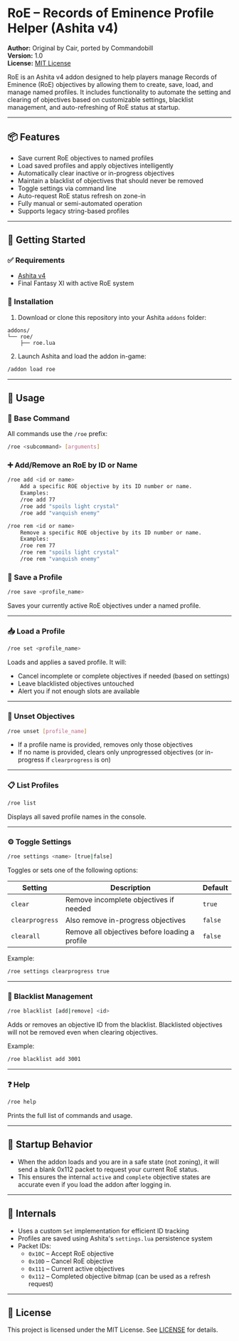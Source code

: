 
# RoE – Records of Eminence Profile Helper (Ashita v4)

**Author:** Original by Cair, ported by Commandobill  
**Version:** 1.0  
**License:** [MIT License](https://opensource.org/licenses/MIT)

RoE is an Ashita v4 addon designed to help players manage Records of Eminence (RoE) objectives by allowing them to create, save, load, and manage named profiles. It includes functionality to automate the setting and clearing of objectives based on customizable settings, blacklist management, and auto-refreshing of RoE status at startup.

---

## 📦 Features

- Save current RoE objectives to named profiles
- Load saved profiles and apply objectives intelligently
- Automatically clear inactive or in-progress objectives
- Maintain a blacklist of objectives that should never be removed
- Toggle settings via command line
- Auto-request RoE status refresh on zone-in
- Fully manual or semi-automated operation
- Supports legacy string-based profiles

---

## 🚀 Getting Started

### ✅ Requirements

- [Ashita v4](https://ashita.atom0s.com/)
- Final Fantasy XI with active RoE system

### 📁 Installation

1. Download or clone this repository into your Ashita `addons` folder:

```
addons/
└── roe/
    ├── roe.lua
```

2. Launch Ashita and load the addon in-game:

```bash
/addon load roe
```

---

## 🧪 Usage

### 🔧 Base Command

All commands use the `/roe` prefix:

```bash
/roe <subcommand> [arguments]
```

### ➕ Add/Remove an RoE by ID or Name

```bash
/roe add <id or name>
    Add a specific ROE objective by its ID number or name.
    Examples:
    /roe add 77
    /roe add "spoils light crystal"
    /roe add "vanquish enemy"

/roe rem <id or name>
    Remove a specific ROE objective by its ID number or name.
    Examples:
    /roe rem 77
    /roe rem "spoils light crystal"
    /roe rem "vanquish enemy"
```

### 💾 Save a Profile

```bash
/roe save <profile_name>
```

Saves your currently active RoE objectives under a named profile.

---

### 📥 Load a Profile

```bash
/roe set <profile_name>
```

Loads and applies a saved profile. It will:

- Cancel incomplete or complete objectives if needed (based on settings)
- Leave blacklisted objectives untouched
- Alert you if not enough slots are available

---

### 🧹 Unset Objectives

```bash
/roe unset [profile_name]
```

- If a profile name is provided, removes only those objectives
- If no name is provided, clears only unprogressed objectives (or in-progress if `clearprogress` is on)

---

### 📋 List Profiles

```bash
/roe list
```

Displays all saved profile names in the console.

---

### ⚙️ Toggle Settings

```bash
/roe settings <name> [true|false]
```

Toggles or sets one of the following options:

| Setting        | Description                                                   | Default |
|----------------|---------------------------------------------------------------|---------|
| `clear`        | Remove incomplete objectives if needed                        | `true`  |
| `clearprogress`| Also remove in-progress objectives                            | `false` |
| `clearall`     | Remove all objectives before loading a profile                | `false` |

Example:

```bash
/roe settings clearprogress true
```

---

### 🚫 Blacklist Management

```bash
/roe blacklist [add|remove] <id>
```

Adds or removes an objective ID from the blacklist. Blacklisted objectives will not be removed even when clearing objectives.

Example:

```bash
/roe blacklist add 3001
```

---

### ❓ Help

```bash
/roe help
```

Prints the full list of commands and usage.

---

## 🔄 Startup Behavior

- When the addon loads and you are in a safe state (not zoning), it will send a blank 0x112 packet to request your current RoE status.
- This ensures the internal `active` and `complete` objective states are accurate even if you load the addon after logging in.

---

## 🧠 Internals

- Uses a custom `Set` implementation for efficient ID tracking
- Profiles are saved using Ashita's `settings.lua` persistence system
- Packet IDs:
  - `0x10C` – Accept RoE objective
  - `0x10D` – Cancel RoE objective
  - `0x111` – Current active objectives
  - `0x112` – Completed objective bitmap (can be used as a refresh request)

---

## 🧾 License

This project is licensed under the MIT License. See [LICENSE](LICENSE) for details.
